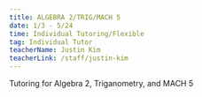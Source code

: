 ```yaml
---
title: ALGEBRA 2/TRIG/MACH 5
date: 1/3 - 5/24
time: Individual Tutoring/Flexible
tag: Individual Tutor
teacherName: Justin Kim
teacherLink: /staff/justin-kim
---
```

Tutoring for Algebra 2, Triganometry, and MACH 5